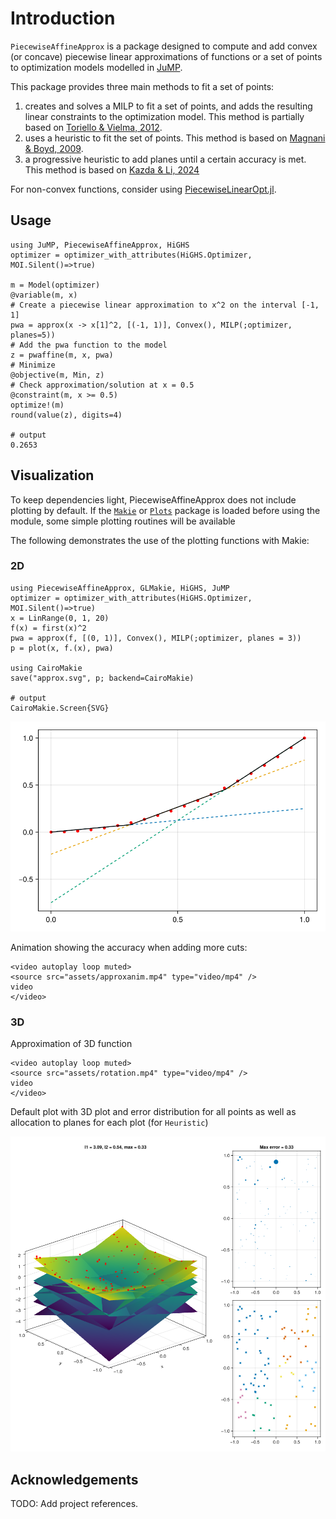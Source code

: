 # Introduction

`PiecewiseAffineApprox` is a package designed to compute and add convex (or concave) piecewise linear approximations of functions or a set of points to optimization models modelled in [JuMP](https://jump.dev/). 

This package provides three main methods to fit a set of points: 

1. creates and solves a MILP to fit a set of points, and adds the resulting linear constraints to the optimization model. This method is partially based on [Toriello & Vielma, 2012](https://doi.org/10.1016/j.ejor.2011.12.030). 
2. uses a heuristic to fit the set of points. This method is based on [Magnani & Boyd, 2009](https://doi.org/10.1007/s11081-008-9045-3).
3. a progressive heuristic to add planes until a certain accuracy is met. This method is based on [Kazda & Li, 2024](https://doi.org/10.1016/j.ejor.2023.07.026)

For non-convex functions, consider using [PiecewiseLinearOpt.jl](https://github.com/joehuchette/PiecewiseLinearOpt.jl).

## Usage

```jldoctest
using JuMP, PiecewiseAffineApprox, HiGHS
optimizer = optimizer_with_attributes(HiGHS.Optimizer, MOI.Silent()=>true)

m = Model(optimizer)
@variable(m, x)
# Create a piecewise linear approximation to x^2 on the interval [-1, 1]
pwa = approx(x -> x[1]^2, [(-1, 1)], Convex(), MILP(;optimizer, planes=5))
# Add the pwa function to the model
z = pwaffine(m, x, pwa)
# Minimize
@objective(m, Min, z)
# Check approximation/solution at x = 0.5
@constraint(m, x >= 0.5)
optimize!(m)
round(value(z), digits=4)

# output
0.2653
```

## Visualization

To keep dependencies light, PiecewiseAffineApprox does not include plotting by default. If the [`Makie`](https://docs.makie.org/stable/) or [`Plots`](https://docs.juliaplots.org/stable/) package is loaded
before using the module, some simple plotting routines will be available

The following demonstrates the use of the plotting functions with Makie:

### 2D

```jldoctest
using PiecewiseAffineApprox, GLMakie, HiGHS, JuMP
optimizer = optimizer_with_attributes(HiGHS.Optimizer, MOI.Silent()=>true)
x = LinRange(0, 1, 20)
f(x) = first(x)^2
pwa = approx(f, [(0, 1)], Convex(), MILP(;optimizer, planes = 3))
p = plot(x, f.(x), pwa)

using CairoMakie
save("approx.svg", p; backend=CairoMakie)

# output
CairoMakie.Screen{SVG}
```
![](assets/approx.svg)

Animation showing the accuracy when adding more cuts:

```@raw html
<video autoplay loop muted>
<source src="assets/approxanim.mp4" type="video/mp4" />
video
</video>
```
### 3D

Approximation of 3D function

```@raw html
<video autoplay loop muted>
<source src="assets/rotation.mp4" type="video/mp4" />
video
</video>
```

Default plot with 3D plot and error distribution for all points as well as allocation to planes for each plot (for `Heuristic`)

![](assets/approx_3D.png)


## Acknowledgements

TODO: Add project references.

